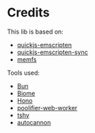 # Credits

This lib is based on:

- [quickjs-emscripten](https://github.com/justjake/quickjs-emscripten)
- [quickjs-emscripten-sync](https://github.com/reearth/quickjs-emscripten-sync)
- [memfs](https://github.com/streamich/memfs)

Tools used:

- [Bun](https://bun.sh)
- [Biome](https://biomejs.dev)
- [Hono](https://hono.dev)
- [poolifier-web-worker](https://github.com/poolifier/poolifier-web-worker)
- [tshy](https://github.com/isaacs/tshy)
- [autocannon](https://github.com/mcollina/autocannon)